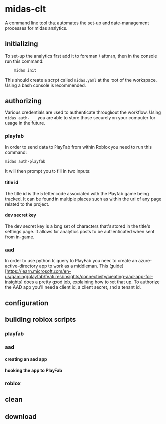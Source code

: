 # midas-clt
A command line tool that automates the set-up and date-management processes for midas analytics.

## initializing
To set-up the analytics first add it to foreman / aftman, then in the console run this command:
```sh
	midas init
```
This should create a script called `midas.yaml` at the root of the workspace. Using a bash console is recommended.

## authorizing
Various credentials are used to authenticate throughout the workflow. Using `midas auth-___` you are able to store those securely on your computer for usage in the future.

### playfab
In order to send data to PlayFab from within Roblox you need to run this command:
```sh
midas auth-playfab
```
It will then prompt you to fill in two inputs:
#### title id
The title id is the 5 letter code associated with the Playfab game being tracked. It can be found in multiple places such as within the url of any page related to the project.

#### dev secret key
The dev secret key is a long set of characters that's stored in the title's settings page. It allows for analytics posts to be authenticated when sent from in-game.

### aad
In order to use python to query to PlayFab you need to create an azure-active-directory app to work as a middleman. This (guide)[https://learn.microsoft.com/en-us/gaming/playfab/features/insights/connectivity/creating-aad-app-for-insights] does a pretty good job, explaining how to set that up. To authorize the AAD app you'll need a client id, a client secret, and a tenant id.

## configuration

## building roblox scripts

### playfab
### aad
#### creating an aad app
#### hooking the app to PlayFab
### roblox

## clean

## download
